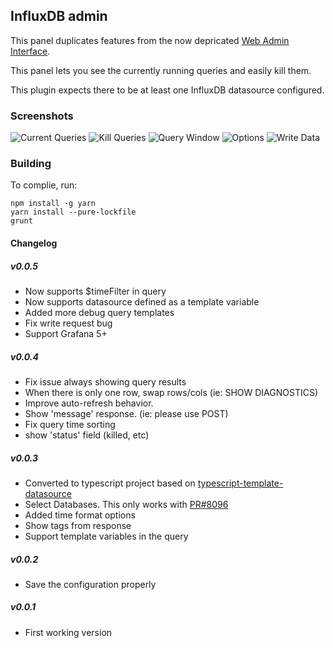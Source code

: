 ## InfluxDB admin

This panel duplicates features from the now depricated [Web Admin Interface](https://docs.influxdata.com/influxdb/v1.2/tools/web_admin/).

This panel lets you see the currently running queries and easily kill them.

This plugin expects there to be at least one InfluxDB datasource configured.


### Screenshots

![Current Queries](https://raw.githubusercontent.com/NatelEnergy/grafana-influx-admin/master/src/img/screenshot-current.png)
![Kill Queries](https://raw.githubusercontent.com/NatelEnergy/grafana-influx-admin/master/src/img/screenshot-kill.png)
![Query Window](https://raw.githubusercontent.com/NatelEnergy/grafana-influx-admin/master/src/img/screenshot-query.png)
![Options](https://raw.githubusercontent.com/NatelEnergy/grafana-influx-admin/master/src/img/screenshot-options.png)
![Write Data](https://raw.githubusercontent.com/NatelEnergy/grafana-influx-admin/master/src/img/screenshot-write.png)


### Building

To complie, run:
```
npm install -g yarn
yarn install --pure-lockfile
grunt
```


#### Changelog

##### v0.0.5
- Now supports $timeFilter in query
- Now supports datasource defined as a template variable 
- Added more debug query templates
- Fix write request bug
- Support Grafana 5+


##### v0.0.4

- Fix issue always showing query results
- When there is only one row, swap rows/cols (ie: SHOW DIAGNOSTICS)
- Improve auto-refresh behavior.
- Show 'message' response.  (ie: please use POST)
- Fix query time sorting
- show 'status' field (killed, etc)


##### v0.0.3

- Converted to typescript project based on [typescript-template-datasource](https://github.com/grafana/typescript-template-datasource)
- Select Databases.  This only works with [PR#8096](https://github.com/grafana/grafana/pull/8096)
- Added time format options
- Show tags from response
- Support template variables in the query


##### v0.0.2

- Save the configuration properly


##### v0.0.1

- First working version

